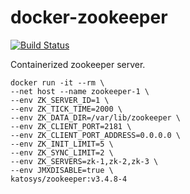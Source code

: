 # docker-zookeeper

[![Build Status](https://travis-ci.org/katosys/docker-zookeeper.svg?branch=master)](https://travis-ci.org/katosys/docker-zookeeper)

Containerized zookeeper server.

```
docker run -it --rm \
--net host --name zookeeper-1 \
--env ZK_SERVER_ID=1 \
--env ZK_TICK_TIME=2000 \
--env ZK_DATA_DIR=/var/lib/zookeeper \
--env ZK_CLIENT_PORT=2181 \
--env ZK_CLIENT_PORT_ADDRESS=0.0.0.0 \
--env ZK_INIT_LIMIT=5 \
--env ZK_SYNC_LIMIT=2 \
--env ZK_SERVERS=zk-1,zk-2,zk-3 \
--env JMXDISABLE=true \
katosys/zookeeper:v3.4.8-4
```
